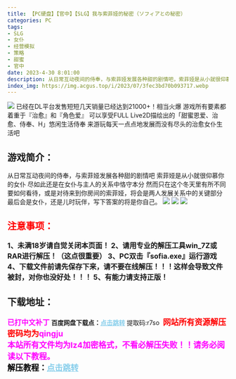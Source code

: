 ```yaml
---
title: 【PC硬盘】【官中】【SLG】我与索菲娅的秘密（ソフィアとの秘密）
categories: PC
tags:
- SLG
- 女仆
- 经营模拟
- 策略
- 甜蜜
- 官中
date: 2023-4-30 8:01:00
description: 从日常互动夜间的侍奉，与索菲娅发展各种甜的剧情吧，索菲娅是从小就很仰慕你的女仆，尽如此还是在女仆与主人的关系中恪守本分。然而只在这个冬天里有所不同。要如何看待，或是对待来到你房间的索菲娅，将会是两人发展关系中的关键部分。最后会是女仆，还是儿时玩伴，写下答案的将是你自己
index_img: https://img.acgus.top/i/2023/07/3fec3bd70b093717.webp
---
```

![](https://img.acgus.top/i/2023/07/3fec3bd70b093717.webp)
已经在DL平台发售短短几天销量已经达到21000+！相当火爆
游戏所有要素都着重于『治愈』和『角色爱』
可以享受FULL Live2D描绘出的「甜蜜恩爱、治愈、侍奉、H」悠闲生活侍奉
来游玩每天一点点地发展而没有尽头的治愈女仆生活吧

## 游戏简介：
从日常互动夜间的侍奉，与索菲娅发展各种甜的剧情吧
索菲娅是从小就很仰慕你的女仆
尽如此还是在女仆与主人的关系中恪守本分
然而只在这个冬天里有所不同
要如何看待，或是对待来到你房间的索菲娅，将会是两人发展关系中的关键部分
最后会是女仆，还是儿时玩伴，写下答案的将是你自己。
![](https://img.acgus.top/i/2023/07/b4e695f7fa093722.webp)
![](https://img.acgus.top/i/2023/07/b982e9d1c2093721.webp)
![](https://img.acgus.top/i/2023/07/3aad89cafb093719.webp)





## <font color=#FF0000 >注意事项：</font>
<font size=3><b>1、未满18岁请自觉关闭本页面！
2、请用专业的解压工具win_7Z或RAR进行解压！（这点很重要）
3、PC双击『sofia.exe』运行游戏
4、下载文件前请先保存下来，请不要在线解压！！！这样会导致文件被封，对你也没好处！！！
5、有能力请支持正版！</b></font>

## 下载地址：
<font color=#FF00FF size=3><b>已打中文补丁</b></font>
<b>百度网盘下载点：</b><a href="https://pan.baidu.com/s/1TNt09gXG_Gtk01Euv6OLjQ?pwd=r7so" style="color: #87CEEB;"><b>点击跳转</b></a> 提取码:r7so
<a style="padding: 0" href="https://post.qingju.org/AD/"><img style="max-width:100%" src="https://img.acgus.top/i/2024/07/478f689b8021d8d499ab43d21acf137a.gif" alt=""></a>
<b><font color=#FF0000 size=4>网站所有资源解压密码均为</b></font><b><font color=#FF00FF size=4>qingju</font><font color=#FF0000 ></font></b><br><b><font color=#FF00FF size=4>本站所有文件均为lz4加密格式，不看必解压失败！！请务必阅读以下教程。</b></font><br><b><font color=#000 size=4>解压教程：</b><a href="https://post.qingju.org/tutorial/000/" style="color: #87CEEB;"><b>点击跳转</b></a>
